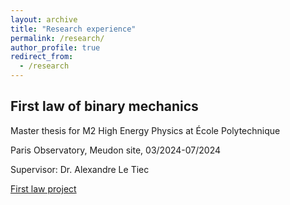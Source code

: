 ```yaml
---
layout: archive
title: "Research experience"
permalink: /research/
author_profile: true
redirect_from:
  - /research
---
```


## First law of binary mechanics
Master thesis for M2 High Energy Physics at École Polytechnique

Paris Observatory, Meudon site, 03/2024-07/2024

Supervisor: Dr. Alexandre Le Tiec

[First law project](/research/FirstLaw/)
